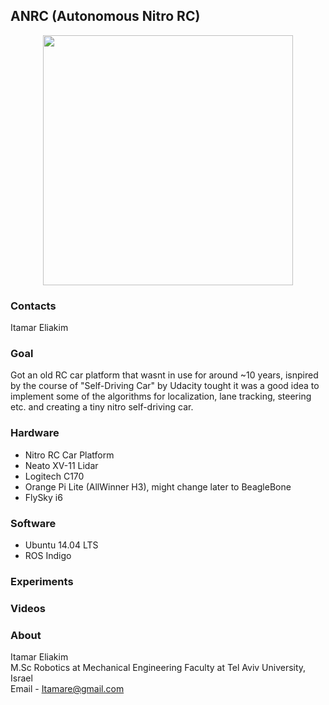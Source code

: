 ANRC (Autonomous Nitro RC)
------------------------
<p align="center">
<img src="https://s9.postimg.org/gkqk92qtr/IMG_4757.png" height="400" width=auto>
</p>

### Contacts ###
Itamar Eliakim <br>

### Goal ###
Got an old RC car platform that wasnt in use for around ~10 years, isnpired by the course of "Self-Driving Car" by Udacity tought it was a good idea to implement some of the algorithms for localization, lane tracking, steering etc. and creating a tiny nitro self-driving car.

### Hardware ###
* Nitro RC Car Platform
* Neato XV-11 Lidar
* Logitech C170
* Orange Pi Lite (AllWinner H3), might change later to BeagleBone
* FlySky i6

### Software ###
* Ubuntu 14.04 LTS
* ROS Indigo

### Experiments ###


### Videos ###


### About ###
Itamar Eliakim<br>
M.Sc Robotics at Mechanical Engineering Faculty at Tel Aviv University, Israel<br>
Email - Itamare@gmail.com

